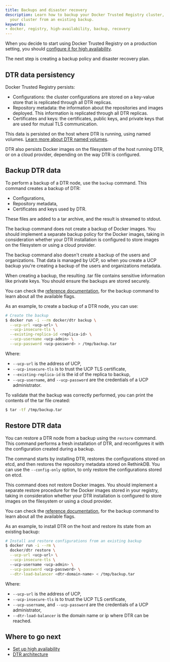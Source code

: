 ```yaml
---
title: Backups and disaster recovery
description: Learn how to backup your Docker Trusted Registry cluster, and to recover
  your cluster from an existing backup.
keywords:
- docker, registry, high-availability, backup, recovery
---
```


When you decide to start using Docker Trusted Registry on a production
setting, you should [configure it for high availability](index.md).

The next step is creating a backup policy and disaster recovery plan.

## DTR data persistency

Docker Trusted Registry persists:

* Configurations: the cluster configurations are stored on a key-value store
that is replicated through all DTR replicas.
* Repository metadata: the information about the repositories and
images deployed. This information is replicated through all DTR replicas.
* Certificates and keys: the certificates, public keys, and private keys that
are used for mutual TLS communication.

This data is persisted on the host where DTR is running, using named volumes.
[Learn more about DTR named volumes](../architecture.md).

DTR also persists Docker images on the filesystem of the host running DTR, or
on a cloud provider, depending on the way DTR is configured.

## Backup DTR data

To perform a backup of a DTR node, use the `backup` command. This
command creates a backup of DTR:

* Configurations,
* Repository metadata,
* Certificates and keys used by DTR.

These files are added to a tar archive, and the result is streamed to stdout.

The backup command does not create a backup of Docker images. You should
implement a separate backup policy for the Docker images, taking in
consideration whether your DTR installation is configured to store images on the
filesystem or using a cloud provider.

The backup command also doesn't create a backup of the users and organizations.
That data is managed by UCP, so when you create a UCP backup you're creating
a backup of the users and organizations metadata.

When creating a backup, the resulting .tar file contains sensitive information
like private keys. You should ensure the backups are stored securely.

You can check the
[reference documentation](../../reference/cli/backup.md), for the
backup command to learn about all the available flags.

As an example, to create a backup of a DTR node, you can use:

```bash
# Create the backup
$ docker run -i --rm docker/dtr backup \
  --ucp-url <ucp-url> \
  --ucp-insecure-tls \
  --existing-replica-id <replica-id> \
  --ucp-username <ucp-admin> \
  --ucp-password <ucp-password> > /tmp/backup.tar
```

Where:

* `--ucp-url` is the address of UCP,
* `--ucp-insecure-tls` is to trust the UCP TLS certificate,
* `--existing-replica-id` is the id of the replica to backup,
* `--ucp-username`, and `--ucp-password` are the credentials of a UCP administrator.

To validate that the backup was correctly performed, you can print the contents
of the tar file created:

```bash
$ tar -tf /tmp/backup.tar
```

## Restore DTR data

You can restore a DTR node from a backup using the `restore`
command.
This command performs a fresh installation of DTR, and reconfigures it with
the configuration created during a backup.

The command starts by installing DTR, restores the configurations stored on
etcd, and then restores the repository metadata stored on RethinkDB. You
can use the `--config-only` option, to only restore the configurations stored
on etcd.

This command does not restore Docker images. You should implement a separate
restore procedure for the Docker images stored in your registry, taking in
consideration whether your DTR installation is configured to store images on
the filesystem or using a cloud provider.

You can check the
[reference documentation](../../reference/cli/backup.md), for the
backup command to learn about all the available flags.


As an example, to install DTR on the host and restore its
state from an existing backup:

```bash
# Install and restore configurations from an existing backup
$ docker run -i --rm \
  docker/dtr restore \
  --ucp-url <ucp-url> \
  --ucp-insecure-tls \  
  --ucp-username <ucp-admin> \
  --ucp-password <ucp-password> \
  --dtr-load-balancer <dtr-domain-name> < /tmp/backup.tar
```

Where:

* `--ucp-url` is the address of UCP,
* `--ucp-insecure-tls` is to trust the UCP TLS certificate,
* `--ucp-username`, and `--ucp-password` are the credentials of a UCP administrator,
* `--dtr-load-balancer` is the domain name or ip where DTR can be reached.


## Where to go next

* [Set up high availability](index.md)
* [DTR architecture](../architecture.md)
